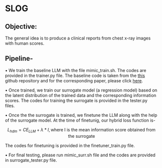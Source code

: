 # SLOG
## Objective:

The general idea is to produce a clinical reports from chest x-ray images with human scores.  
## Pipeline-

$\bullet$ We train the baseline LLM with the file mimic_train.sh. The codes are provided in the trainer.py file.
  The baseline code is taken from the [this](https://github.com/zhjohnchan/R2Gen) github repository and for the corresponding paper, please click [here](https://arxiv.org/pdf/2010.16056.pdf).
  
$\bullet$ Once trained, we train our surrogate model (a regression model) based on the latent distribution of the trained data and the corresponding information scores. The codes for training the surrogate is provided in the tester.py files. 

$\bullet$ Once the the surrogate is trained, we finetune the LLM along with the help of the surrogate model. At the time of finetunig, our hybrid loss function is-

$$
L_{hdm} = CE_{LLM}+\lambda*I, \text{where I is the mean information score obtained from the surrogate}
$$

The codes for finetuning is provided in the finetuner_train.py file. 

$\bullet$ For final testing, please run mimic_surr.sh file and the codes are provided in surrogate_tester.py file. 


